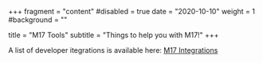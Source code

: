 +++
fragment = "content"
#disabled = true
date = "2020-10-10"
weight = 1
#background = ""

title = "M17 Tools"
subtitle = "Things to help you with M17!"
+++

A list of developer itegrations is available here: [M17 Integrations](https://m17project.org/integrate)